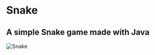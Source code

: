 # Snake

## A simple Snake game made with Java

![Snake](https://github.com/jgbattung/Snake/assets/100396329/74d52ee4-8f94-48d1-b774-449f07648056)

